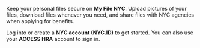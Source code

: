 Keep your personal files secure on **My File NYC**. Upload pictures of your files, download files whenever you need, and share files with NYC agencies when applying for benefits.

Log into or create a **NYC account (NYC.ID)** to get started. You can also use your **ACCESS HRA** account to sign in.